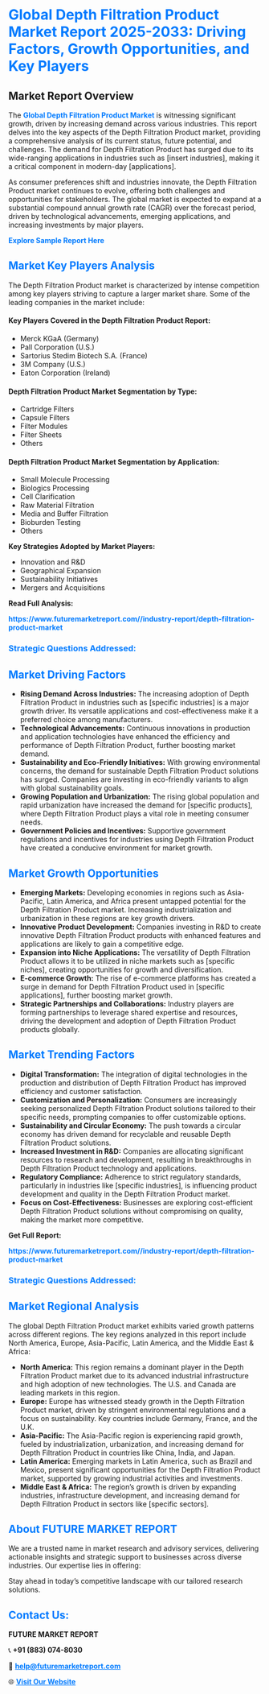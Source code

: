 <h1 style="color: #007BFF;">Global Depth Filtration Product Market Report 2025-2033: Driving Factors, Growth Opportunities, and Key Players</h1>

<section id="overview">
<h2>Market Report Overview</h2>
<p>The <a href="https://www.futuremarketreport.com//industry-report/depth-filtration-product-market" style="color: #007BFF; text-decoration: none;"><strong>Global Depth Filtration Product Market</strong></a> is witnessing significant growth, driven by increasing demand across various industries. This report delves into the key aspects of the Depth Filtration Product market, providing a comprehensive analysis of its current status, future potential, and challenges. The demand for Depth Filtration Product has surged due to its wide-ranging applications in industries such as [insert industries], making it a critical component in modern-day [applications].</p>
<p>As consumer preferences shift and industries innovate, the Depth Filtration Product market continues to evolve, offering both challenges and opportunities for stakeholders. The global market is expected to expand at a substantial compound annual growth rate (CAGR) over the forecast period, driven by technological advancements, emerging applications, and increasing investments by major players.</p>
</section>

<section id="overview">
<p><a href="https://www.futuremarketreport.com//request-sample/reportId=53939" style="color: #007BFF; text-decoration: none;"><strong>Explore Sample Report Here</strong></a></p>
</section>

<section id="key-players">
<h2 style="color: #007BFF;">Market Key Players Analysis</h2>
<p>The Depth Filtration Product market is characterized by intense competition among key players striving to capture a larger market share. Some of the leading companies in the market include:</p>
<h4>Key Players Covered in the Depth Filtration Product Report:</h4>
<ul><li>Merck KGaA (Germany)</li><li>Pall Corporation (U.S.)</li><li>Sartorius Stedim Biotech S.A. (France)</li><li>3M Company (U.S.)</li><li>Eaton Corporation (Ireland)</li></ul>
<h4>Depth Filtration Product Market Segmentation by Type:</h4>
<ul><li>Cartridge Filters</li><li>Capsule Filters</li><li>Filter Modules</li><li>Filter Sheets</li><li>Others</li></ul>

<h4>Depth Filtration Product Market Segmentation by Application:</h4>
<ul><li>Small Molecule Processing</li><li>Biologics Processing</li><li>Cell Clarification</li><li>Raw Material Filtration</li><li>Media and Buffer Filtration</li><li>Bioburden Testing</li><li>Others</li></ul>
<p><strong>Key Strategies Adopted by Market Players:</strong></p>
<ul>
<li>Innovation and R&D</li>
<li>Geographical Expansion</li>
<li>Sustainability Initiatives</li>
<li>Mergers and Acquisitions</li>
</ul>
</section>

<section>
<p><strong>Read Full Analysis: </strong></p><a href="https://www.futuremarketreport.com//industry-report/depth-filtration-product-market" style="color: #007BFF; text-decoration: none;"><strong>https://www.futuremarketreport.com//industry-report/depth-filtration-product-market</strong></a>
<h3 style="color: #007BFF;">Strategic Questions Addressed:</h3>
</section>

<section id="driving-factors">
<h2 style="color: #007BFF;">Market Driving Factors</h2>
<ul>
<li><strong>Rising Demand Across Industries:</strong> The increasing adoption of Depth Filtration Product in industries such as [specific industries] is a major growth driver. Its versatile applications and cost-effectiveness make it a preferred choice among manufacturers.</li>
<li><strong>Technological Advancements:</strong> Continuous innovations in production and application technologies have enhanced the efficiency and performance of Depth Filtration Product, further boosting market demand.</li>
<li><strong>Sustainability and Eco-Friendly Initiatives:</strong> With growing environmental concerns, the demand for sustainable Depth Filtration Product solutions has surged. Companies are investing in eco-friendly variants to align with global sustainability goals.</li>
<li><strong>Growing Population and Urbanization:</strong> The rising global population and rapid urbanization have increased the demand for [specific products], where Depth Filtration Product plays a vital role in meeting consumer needs.</li>
<li><strong>Government Policies and Incentives:</strong> Supportive government regulations and incentives for industries using Depth Filtration Product have created a conducive environment for market growth.</li>
</ul>
</section>

<section id="growth-opportunities">
<h2 style="color: #007BFF;">Market Growth Opportunities</h2>
<ul>
<li><strong>Emerging Markets:</strong> Developing economies in regions such as Asia-Pacific, Latin America, and Africa present untapped potential for the Depth Filtration Product market. Increasing industrialization and urbanization in these regions are key growth drivers.</li>
<li><strong>Innovative Product Development:</strong> Companies investing in R&D to create innovative Depth Filtration Product products with enhanced features and applications are likely to gain a competitive edge.</li>
<li><strong>Expansion into Niche Applications:</strong> The versatility of Depth Filtration Product allows it to be utilized in niche markets such as [specific niches], creating opportunities for growth and diversification.</li>
<li><strong>E-commerce Growth:</strong> The rise of e-commerce platforms has created a surge in demand for Depth Filtration Product used in [specific applications], further boosting market growth.</li>
<li><strong>Strategic Partnerships and Collaborations:</strong> Industry players are forming partnerships to leverage shared expertise and resources, driving the development and adoption of Depth Filtration Product products globally.</li>
</ul>
</section>

<section id="trending-factors">
<h2 style="color: #007BFF;">Market Trending Factors</h2>
<ul>
<li><strong>Digital Transformation:</strong> The integration of digital technologies in the production and distribution of Depth Filtration Product has improved efficiency and customer satisfaction.</li>
<li><strong>Customization and Personalization:</strong> Consumers are increasingly seeking personalized Depth Filtration Product solutions tailored to their specific needs, prompting companies to offer customizable options.</li>
<li><strong>Sustainability and Circular Economy:</strong> The push towards a circular economy has driven demand for recyclable and reusable Depth Filtration Product solutions.</li>
<li><strong>Increased Investment in R&D:</strong> Companies are allocating significant resources to research and development, resulting in breakthroughs in Depth Filtration Product technology and applications.</li>
<li><strong>Regulatory Compliance:</strong> Adherence to strict regulatory standards, particularly in industries like [specific industries], is influencing product development and quality in the Depth Filtration Product market.</li>
<li><strong>Focus on Cost-Effectiveness:</strong> Businesses are exploring cost-efficient Depth Filtration Product solutions without compromising on quality, making the market more competitive.</li>
</ul>
</section>

<section>
<p><strong>Get Full Report: </strong></p><a href="https://www.futuremarketreport.com//industry-report/depth-filtration-product-market" style="color: #007BFF; text-decoration: none;"><strong>https://www.futuremarketreport.com//industry-report/depth-filtration-product-market</strong></a>
<h3 style="color: #007BFF;">Strategic Questions Addressed:</h3>
</section>


<section id="regional-analysis">
<h2 style="color: #007BFF;">Market Regional Analysis</h2>
<p>The global Depth Filtration Product market exhibits varied growth patterns across different regions. The key regions analyzed in this report include North America, Europe, Asia-Pacific, Latin America, and the Middle East & Africa:</p>
<ul>
<li><strong>North America:</strong> This region remains a dominant player in the Depth Filtration Product market due to its advanced industrial infrastructure and high adoption of new technologies. The U.S. and Canada are leading markets in this region.</li>
<li><strong>Europe:</strong> Europe has witnessed steady growth in the Depth Filtration Product market, driven by stringent environmental regulations and a focus on sustainability. Key countries include Germany, France, and the U.K.</li>
<li><strong>Asia-Pacific:</strong> The Asia-Pacific region is experiencing rapid growth, fueled by industrialization, urbanization, and increasing demand for Depth Filtration Product in countries like China, India, and Japan.</li>
<li><strong>Latin America:</strong> Emerging markets in Latin America, such as Brazil and Mexico, present significant opportunities for the Depth Filtration Product market, supported by growing industrial activities and investments.</li>
<li><strong>Middle East & Africa:</strong> The region’s growth is driven by expanding industries, infrastructure development, and increasing demand for Depth Filtration Product in sectors like [specific sectors].</li>
</ul>
</section>

<footer>
<h2 style="color: #007BFF;">About FUTURE MARKET REPORT</h2>
<p>We are a trusted name in market research and advisory services, delivering actionable insights and strategic support to businesses across diverse industries. Our expertise lies in offering:</p>

<p>Stay ahead in today’s competitive landscape with our tailored research solutions.</p>

<h2 style="color: #007BFF;">Contact Us:</h2>
<p><strong>FUTURE MARKET REPORT</strong></p>
<p>📞 <strong>+91 (883) 074-8030</strong></p>
<p>📧 <strong><a href="mailto:help@futuremarketreport.com" style="color: #007BFF;">help@futuremarketreport.com</a></strong></p>
<p>🌐 <strong><a href="https://www.futuremarketreport.com/" style="color: #007BFF;">Visit Our Website</a></strong></p>
</footer>